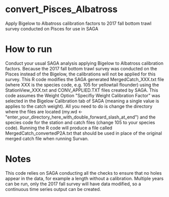 # convert_Pisces_Albatross
Apply Bigelow to Albatross calibration factors to 2017 fall bottom trawl survey conducted on Pisces for use in SAGA

# How to run
Conduct your usual SAGA analysis applying Bigelow to Albatross calibration factors. Because the 2017 fall bottom trawl survey was conducted on the Pisces instead of the Bigelow, the calibrations will not be applied for this survey. This R code modifies the SAGA generated MergedCatch_XXX.txt file (where XXX is the species code, e.g. 105 for yellowtail flounder) using the StationView_XXX.txt and CONV_APPLIED.TXT files created by SAGA. This code assumes the Weight Option "Specifiy Weight Calibration Factor" was selected in the Bigelow Calibration tab of SAGA (meaning a single value is applies to the catch weight). All you need to do is change the directory where the files are located (my.wd <- "enter_your_directory_here_with_double_forward_slash_at_end") and the species code for the station and catch files (change 105 to your species code). Running the R code will produce a file called MergedCatch_convertedP2A.txt that should be used in place of the original merged catch file when running Survan.

# Notes
This code relies on SAGA conducting all the checks to ensure that no holes appear in the data, for example a length without a calibration. Multiple years can be run, only the 2017 fall survey will have data modified, so a continuous time series output can be created. 
